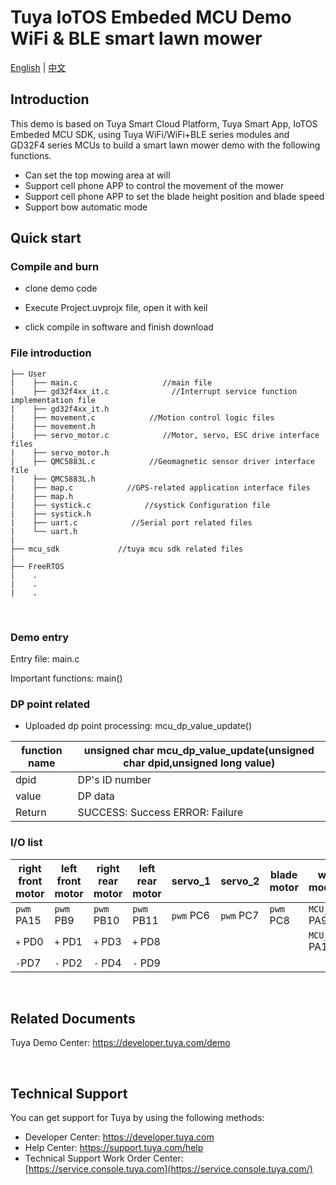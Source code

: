 # Tuya IoTOS Embeded MCU Demo WiFi & BLE smart lawn mower

[English](./README.md) | [中文](./README_zh.md)

## Introduction 


This demo is based on Tuya Smart Cloud Platform, Tuya Smart App, IoTOS Embeded MCU SDK, using Tuya WiFi/WiFi+BLE series modules and GD32F4 series MCUs to build a smart lawn mower demo with the following functions.
+ Can set the top mowing area at will
+ Support cell phone APP to control the movement of the mower
+ Support cell phone APP to set the blade height position and blade speed
+ Support bow automatic mode


## Quick start

### Compile and burn
+ clone demo code

+ Execute Project.uvprojx file, open it with keil

+ click compile in software and finish download


### File introduction

```
├── User	
|    ├── main.c                   //main file
|    ├── gd32f4xx_it.c              //Interrupt service function implementation file
|    ├── gd32f4xx_it.h           
|    ├── movement.c            //Motion control logic files
|    ├── movement.h            
|    ├── servo_motor.c            //Motor, servo, ESC drive interface files
|    ├── servo_motor.h 
|    ├── QMC5883L.c            //Geomagnetic sensor driver interface file
|    ├── QMC5883L.h
|    ├── map.c            //GPS-related application interface files
|    ├── map.h
|    ├── systick.c            //systick Configuration file
|    ├── systick.h
|    ├── uart.c            //Serial port related files
|    └── uart.h
|
├── mcu_sdk				//tuya mcu sdk related files
|
├── FreeRTOS	
|    .
|    .
|    .

```

<br>

### Demo entry

Entry file: main.c

Important functions: main()

### DP point related

+ Uploaded dp point processing: mcu_dp_value_update()

| function name | unsigned char mcu_dp_value_update(unsigned char dpid,unsigned long value) |
| ------ | ------------------------------------------------------------ |
| dpid | DP's ID number |
| value | DP data |
| Return | SUCCESS: Success ERROR: Failure |

### I/O list


|right front motor|left front motor|right rear motor|left rear motor|servo_1|servo_2|blade motor|wifi module|GPS module|
| --- | --- | --- | --- | --- | --- | --- | --- | --- |
|`pwm` PA15|`pwm` PB9|`pwm` PB10|`pwm` PB11|`pwm` PC6|`pwm` PC7|`pwm` PC8|`MCU_TX0` PA9|`MCU_TX1` PD5|
|`+` PD0|`+` PD1|`+` PD3|`+` PD8||||`MCU_RX0` PA10|`MCU_RX1` PD6|
|`-`PD7|`-` PD2|`-` PD4|`-` PD9||||||
<br>



## Related Documents

Tuya Demo Center: https://developer.tuya.com/demo


<br>


## Technical Support

You can get support for Tuya by using the following methods:

- Developer Center: https://developer.tuya.com
- Help Center: https://support.tuya.com/help
- Technical Support Work Order Center: [https://service.console.tuya.com](https://service.console.tuya.com/) 


<br>



